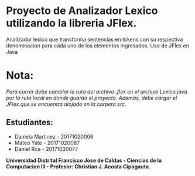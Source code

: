 # Proyecto de Analizador Lexico utilizando la libreria JFlex.

Analizador lexico que transforma sentencias en tokens con su respectiva denominacion para cada uno de los elementos ingresados. Uso de JFlex en Java

# Nota:
*Para correr debe cambiar la ruta del archivo .flex en el archivo Lexico.java por la ruta local en donde guardo el proyecto.*
*Además, debe cargar el JFlex que se encuentra alojado en la carpeta src.*

## Estudiantes:
- Daniela Martinez - 20171020006
- Mateo Yate - 20171020087
- Daniel Roa - 20171020077

**Universidad Distrital Francisco Jose de Caldas - Ciencias de la Computacion III - Profesor: Christian J. Acosta Cipagauta.**
